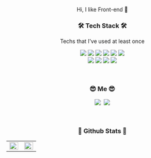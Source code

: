 <p align="center"> Hi, I like Front-end 🙌</p>

<h3 align="center">🛠 Tech Stack 🛠</h3>

<p align="center"> Techs that I've used at least once </p>

<p align="center">
  <img src="https://img.shields.io/badge/HTML5-E34F26?style=flat-square&logo=HTML5&logoColor=white"/>
  <img src="https://img.shields.io/badge/CSS3-1572B6?style=flat-square&logo=CSS3&logoColor=white"/>
  <img src="https://img.shields.io/badge/JavaScript-F7DF1E?style=flat-square&logo=JavaScript&logoColor=white"/>
  <img src="https://img.shields.io/badge/Node.js-339933?style=flat-square&logo=Node.js&logoColor=white"/>
  <img src="https://img.shields.io/badge/React-61DAFB?style=flat-square&logo=React&logoColor=white"/>
  <img src="https://img.shields.io/badge/Python-3776AB?style=flat-square&logo=Python&logoColor=white"/>  
  <br>
  <img src="https://img.shields.io/badge/Java-007396?style=flat-square&logo=Java&logoColor=white"/>  
  <img src="https://img.shields.io/badge/C-A8B9CC?style=flat-square&logo=C&logoColor=white"/>
  <img src="https://img.shields.io/badge/Django-092E20?style=flat-square&logo=Django&logoColor=white"/>  
  <img src="https://img.shields.io/badge/AWS-232F3E?style=flat-square&logo=Amazon-AWS&logoColor=white"/>
</p>

<br>
<h3 align="center"> 😎 Me 😎 </h3>
<p align="center">
 </a>
  <a href="https://gobae.tistory.com/" target="_blank">
    <img src="https://img.shields.io/badge/Tech%20Blog-000000?style=flat-square&logo=Bloglovin&logoColor=white"/></a>&nbsp
  <a href="mailto:jiho@dgu.ac.kr"><img src="https://img.shields.io/badge/Gmail-d14836?style=flat-square&logo=Gmail&logoColor=white&link=jiho@dgu.ac.kr"/></a>
</p>
<br>
<p align="center">
<h3 align="center">🤔 Github Stats 🤔</h3>
 <table><tr><td valign="top" width="50%">

 <img src="https://github-readme-stats.vercel.app/api?username=jiho-bae&show_icons=true&count_private=true&hide_border=true" align="left" style="width: 100%" />

 </td><td valign="top" width="50%">

 <img src="https://github-readme-stats.vercel.app/api/top-langs/?username=jiho-bae&hide_border=true&layout=compact" align="left" style="width: 100%" />

 </td></tr></table>  
</p>
